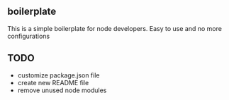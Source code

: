 ## boilerplate

This is a simple boilerplate for node developers. Easy to use and no more configurations

## TODO
* customize package.json file
* create new README file
* remove unused node modules
